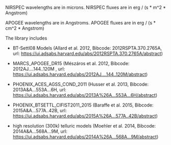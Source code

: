NIRSPEC wavelengths are in microns.
NIRSPEC fluxes are in erg / (s * m^2 * Angstrom)

APOGEE wavelengths are in Angstroms.
APOGEE fluxes are in erg / (s * cm^2 * Angstrom)

The library includes 

* BT-Settl08 Models (Allard et al. 2012, Bibcode: 2012RSPTA.370.2765A, url: https://ui.adsabs.harvard.edu/abs/2012RSPTA.370.2765A/abstract)

* MARCS_APOGEE_DR15 (Mészáros et al. 2012, Bibcode: 2012AJ....144..120M , url: https://ui.adsabs.harvard.edu/abs/2012AJ....144..120M/abstract)

* PHOENIX_ACES_AGSS_COND_2011 (Husser et al. 2013, Bibcode: 2013A&A...553A...6H, url: https://ui.adsabs.harvard.edu/abs/2013A%26A...553A...6H/abstract)

* PHOENIX_BTSETTL_CIFIST2011_2015 (Baraffe et al. 2015, Bibcode: 2015A&A...577A..42B, url: https://ui.adsabs.harvard.edu/abs/2015A%26A...577A..42B/abstract)

* high resolution (300k) telluric models (Moehler et al. 2014, Bibcode: 2014A&A...568A...9M, url: https://ui.adsabs.harvard.edu/abs/2014A%26A...568A...9M/abstract)
